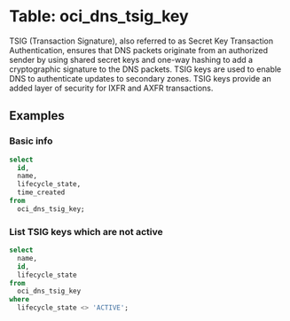 # Table: oci_dns_tsig_key

TSIG (Transaction Signature), also referred to as Secret Key Transaction Authentication, ensures that DNS packets originate from an authorized sender by using shared secret keys and one-way hashing to add a cryptographic signature to the DNS packets. TSIG keys are used to enable DNS to authenticate updates to secondary zones. TSIG keys provide an added layer of security for IXFR and AXFR transactions.

## Examples

### Basic info

```sql
select
  id,
  name,
  lifecycle_state,
  time_created
from
  oci_dns_tsig_key;
```

### List TSIG keys which are not active

```sql
select
  name,
  id,
  lifecycle_state
from
  oci_dns_tsig_key
where
  lifecycle_state <> 'ACTIVE';
```
